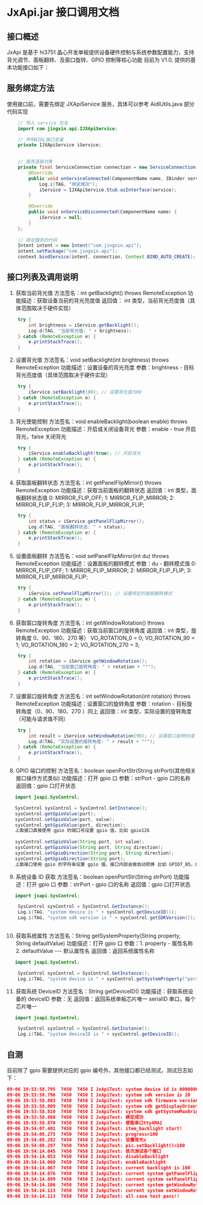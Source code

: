 # JxApi.jar 接口调用文档
## 接口概述
JxApi 是基于 hi3751 晶心开发单板提供设备硬件控制与系统参数配置能力，支持背光调节、面板翻转、及窗口旋转、GPIO 控制等核心功能
目前为 V1.0, 提供的基本功能接口如下：

## 服务绑定方法
使用接口前，需要先绑定 JXApiService 服务，具体可以参考 AidlUtils.java 部分代码实现

```java
    // 导入 service 包名
    import com.jingxin.api.IJXApiService;

    // 声明AIDL接口变量
    private IJXApiService iService;

    
    // 服务连接对象
    private final ServiceConnection connection = new ServiceConnection() {
        @Override
        public void onServiceConnected(ComponentName name, IBinder service) {
            Log.i(TAG, "绑定成功");
            iService = IJXApiService.Stub.asInterface(service);
        }

        @Override
        public void onServiceDisconnected(ComponentName name) {
            iService = null;
        }
    };
    
    // 绑定服务的代码
    Intent intent = new Intent("com.jingxin.api");
    intent.setPackage("com.jingxin.api");
    context.bindService(intent, connection, Context.BIND_AUTO_CREATE);
```

## 接口列表及调用说明
1. 获取当前背光值
   方法签名：int getBacklight() throws RemoteException
   功能描述：获取设备当前的背光亮度值
   返回值：  int 类型，当前背光亮度值（具体范围取决于硬件实现）

```java
    try {
        int brightness = iService.getBacklight();
        Log.d(TAG, "当前背光值: " + brightness);
    } catch (RemoteException e) {
        e.printStackTrace();
    }
```

2. 设置背光值
   方法签名：void setBacklight(int brightness) throws RemoteException
   功能描述：设置设备的背光亮度
   参数：brightness - 目标背光亮度值（具体范围取决于硬件实现）
```java
    try {
        iService.setBacklight(80); // 设置背光值为80
    } catch (RemoteException e) {
        e.printStackTrace();
    }
```

3. 背光使能控制
   方法签名：void enableBacklight(boolean enable) throws RemoteException
   功能描述：开启或关闭设备背光
   参数：enable - true 开启背光，false 关闭背光
```java
    try {
        iService.enableBacklight(true); // 开启背光
    } catch (RemoteException e) {
        e.printStackTrace();
    }
```

4. 获取面板翻转状态
   方法签名：int getPanelFlipMirror() throws RemoteException
   功能描述：获取当前面板的翻转状态
   返回值：int 类型，面板翻转状态值
          0: MIRROR_FLIP_OFF;
          1: MIRROR_FLIP_MIRROR;
          2: MIRROR_FLIP_FLIP;
          3: MIRROR_FLIP_MIRROR_FLIP;

```java
    try {
        int status = iService.getPanelFlipMirror();
        Log.d(TAG, "面板翻转状态: " + status);
    } catch (RemoteException e) {
        e.printStackTrace();
    }
```

5. 设置面板翻转
   方法签名：void setPanelFlipMirror(int du) throws RemoteException
   功能描述：设置面板的翻转模式
   参数：du - 翻转模式值
        0: MIRROR_FLIP_OFF;
        1: MIRROR_FLIP_MIRROR;
        2: MIRROR_FLIP_FLIP;
        3: MIRROR_FLIP_MIRROR_FLIP;

```java
    try {
        iService.setPanelFlipMirror(1); // 设置特定的面板翻转模式
    } catch (RemoteException e) {
        e.printStackTrace();
    }
```

6. 获取窗口旋转角度
   方法签名：int getWindowRotation() throws RemoteException
   功能描述：获取当前窗口的旋转角度
   返回值：int 类型，旋转角度 0、90、180、270 等）
          VO_ROTATION_0         = 0;
          VO_ROTATION_90        = 1;
          VO_ROTATION_180       = 2;
          VO_ROTATION_270       = 3;

```java
    try {
        int rotation = iService.getWindowRotation();
        Log.d(TAG, "当前窗口旋转角度: " + rotation + "°");
    } catch (RemoteException e) {
        e.printStackTrace();
    }
```

7. 设置窗口旋转角度
   方法签名：int setWindowRotation(int rotation) throws RemoteException
   功能描述：设置窗口的旋转角度
   参数：rotation - 目标旋转角度（0、90、180、270 ）同上
   返回值：int 类型，实际设置的旋转角度（可能与请求值不同）
```java
    try {
        int result = iService.setWindowRotation(90); // 设置窗口旋转90度
        Log.d(TAG, "实际设置的旋转角度: " + result + "°");
    } catch (RemoteException e) {
        e.printStackTrace();
    }
```
8. GPIO 端口的控制
   方法签名：boolean openPortStr(String strPort)(其他相关接口操作方式类似)
   功能描述：打开 gpio 口
   参数：strPort - gpio 口的名称
   返回值：gpio 口打开状态

```java
   import jxapi.SysControl;

   SysControl sysControl = SysControl.GetInstance();
   sysControl.getGpioValue(port);
   sysControl.setGpioValue(port, value);
   sysControl.getGpioValue(port, direction);
   上面接口直接使用 gpio 的端口号设置 gpio 值，比如 gpio126
   
   sysControl.setGpioValue(String port, int value);
   sysControl.getGpioValue(String port, String direction);
   sysControl.setGpioDirection(String port, String direction);
   sysControl.getGpioDirection(String port);
   上面接口使用 gpio 的字符串设置 gpio 值，接口内部会做自动转换 比如 GPIO7_B5，内部会自动做转换
```

9. 系统设备 ID 获取
   方法签名：boolean openPortStr(String strPort)
   功能描述：打开 gpio 口
   参数：strPort - gpio 口的名称
   返回值：gpio 口打开状态

```java
   import jxapi.SysControl;

    SysControl sysControl = SysControl.GetInstance();
    Log.i(TAG, "system device is " + sysControl.getDeviceID());
    Log.i(TAG, "system sdk version is " + sysControl.getSDKVersion());
    
```

10. 获取系统属性
   方法签名：String getSystemProperty(String property, String defaultValue)
   功能描述：打开 gpio 口
   参数：1. property - 属性名称
        2. defaultValue --- 默认属性名
   返回值：返回系统属性名称

```java
   import jxapi.SysControl;

    SysControl sysControl = SysControl.GetInstance();
    Log.i(TAG, "system device is " + sysControl.getSystemProperty("persist.prop.screenorientation", "landscape");
```
11. 获取系统 DeviceID
    方法签名：String getDeviceID()
    功能描述：获取系统设备的 deviceID
    参数：无
    返回值：返回系统单板芯片唯一 serialID 串口，每个芯片唯一

```java
   import jxapi.SysControl;

    SysControl sysControl = SysControl.GetInstance();
    Log.i(TAG, "system deviceID is " + sysControl.getDeviceID();

```
## 自测
目前除了 gpio 需要提供对应的 gpio 编号外，其他接口都已经测试，测试日志如下：

```json
09-06 19:53:58.795  7450  7450 I JxApiTest: system device id is 0000000000000000
09-06 19:53:58.796  7450  7450 I JxApiTest: system sdk version is 28
09-06 19:53:58.803  7450  7450 I JxApiTest: system sdk firmware version is 
09-06 19:53:58.809  7450  7450 I JxApiTest: system sdk getDisplayOrientation is landscape
09-06 19:53:58.810  7450  7450 I JxApiTest: system sdk getSystemMaxBrightness is 255
09-06 19:53:58.868  7450  7450 I JxApiTest: 绑定成功
09-06 19:53:58.870  7450  7450 E JxApiTest: 使能串口ttyAMA1
09-06 19:54:07.401  7450  7450 E JxApiTest: item_backlight start!
09-06 19:54:08.275  7450  7450 I JxApiTest: progress=100
09-06 19:54:08.282  7450  7450 I JxApiTest: 设置背光s
09-06 19:54:08.297  7450  7450 I JxApiTest: pic.setBacklight()=100
09-06 19:54:14.045  7450  7450 I JxApiTest: 依次测试各个接口
09-06 19:54:14.053  7450  7450 I JxApiTest: disableBacklight 
09-06 19:54:14.060  7450  7450 I JxApiTest: enableBacklight 
09-06 19:54:14.067  7450  7450 I JxApiTest: current backlight is 100
09-06 19:54:14.076  7450  7450 I JxApiTest: current system getPanelFlipMirror is 0
09-06 19:54:14.099  7450  7450 I JxApiTest: current system setPanelFlipMirror 0
09-06 19:54:14.106  7450  7450 I JxApiTest: current system getWindowRotation is 0
09-06 19:54:14.113  7450  7450 I JxApiTest: current system setWindowRotation 0
09-06 19:54:14.113  7450  7450 I JxApiTest: all case test pass!!
```
